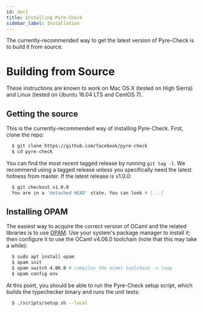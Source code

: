 ```yaml
---
id: doc1
title: Installing Pyre-Check 
sidebar_label: Installation
---
```


The currently-recommended way to get the latest version of Pyre-Check
is to build it from source.

# Building from Source

These instructions are known to work on Mac OS X (tested on High
Sierra) and Linux (tested on Ubuntu 16.04 LTS and CentOS 7).

## Getting the source

This is the currently-recommended way of installing
Pyre-Check. First, clone the repo:

```bash
  $ git clone https://github.com/facebook/pyre-check
  $ cd pyre-check
```

You can find the most recent tagged release by
running `git tag -l`. We recommend using a tagged
release unless you specifically need the latest
hotness from master. If the latest release is v1.0.0:

```bash
  $ git checkout v1.0.0
  You are in a 'detached HEAD' state. You can look # [...]
```

## Installing OPAM

The easiest way to acquire the correct version of OCaml and the
related libraries is to use [OPAM](https://opam.ocaml.org/). Use your
system's package manager to install it; then configure it to use
the OCaml v4.06.0 toolchain (note that this may take a while):

```bash
  $ sudo apt install opam
  $ opam init
  $ opam switch 4.06.0 # compiles the ocaml toolchain -> long
  $ opam config env
```

At this point, you should be able to run the Pyre-Check setup script,
which builds the typechecker binary and runs the unit tests:

```bash
  $ ./scripts/setup.sh --local
```
